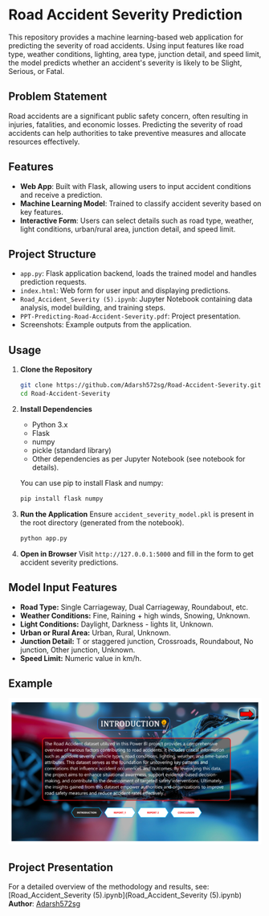 # Road Accident Severity Prediction

This repository provides a machine learning-based web application for predicting the severity of road accidents. Using input features like road type, weather conditions, lighting, area type, junction detail, and speed limit, the model predicts whether an accident's severity is likely to be Slight, Serious, or Fatal.

## Problem Statement

Road accidents are a significant public safety concern, often resulting in injuries, fatalities, and economic losses. Predicting the severity of road accidents can help authorities to take preventive measures and allocate resources effectively.

## Features

- **Web App**: Built with Flask, allowing users to input accident conditions and receive a prediction.
- **Machine Learning Model**: Trained to classify accident severity based on key features.
- **Interactive Form**: Users can select details such as road type, weather, light conditions, urban/rural area, junction detail, and speed limit.

## Project Structure

- `app.py`: Flask application backend, loads the trained model and handles prediction requests.
- `index.html`: Web form for user input and displaying predictions.
- `Road_Accident_Severity (5).ipynb`: Jupyter Notebook containing data analysis, model building, and training steps.
- `PPT-Predicting-Road-Accident-Severity.pdf`: Project presentation.
- Screenshots: Example outputs from the application.

## Usage

1. **Clone the Repository**
   ```sh
   git clone https://github.com/Adarsh572sg/Road-Accident-Severity.git
   cd Road-Accident-Severity
   ```

2. **Install Dependencies**
   - Python 3.x
   - Flask
   - numpy
   - pickle (standard library)
   - Other dependencies as per Jupyter Notebook (see notebook for details).

   You can use pip to install Flask and numpy:
   ```sh
   pip install flask numpy
   ```

3. **Run the Application**
   Ensure `accident_severity_model.pkl` is present in the root directory (generated from the notebook).

   ```sh
   python app.py
   ```

4. **Open in Browser**
   Visit `http://127.0.0.1:5000` and fill in the form to get accident severity predictions.

## Model Input Features

- **Road Type:** Single Carriageway, Dual Carriageway, Roundabout, etc.
- **Weather Conditions:** Fine, Raining + high winds, Snowing, Unknown.
- **Light Conditions:** Daylight, Darkness - lights lit, Unknown.
- **Urban or Rural Area:** Urban, Rural, Unknown.
- **Junction Detail:** T or staggered junction, Crossroads, Roundabout, No junction, Other junction, Unknown.
- **Speed Limit:** Numeric value in km/h.

## Example

![Screenshot](Screenshot%202025-05-23%20095628.png)

## Project Presentation
For a detailed overview of the methodology and results, see: [Road_Accident_Severity (5).ipynb](Road_Accident_Severity (5).ipynb)
**Author**: [Adarsh572sg](https://github.com/Adarsh572sg)
